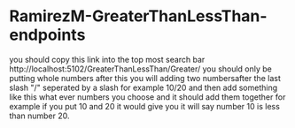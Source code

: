 # RamirezM-GreaterThanLessThan-endpoints

you should copy this link into the top most search bar
 http://localhost:5102/GreaterThanLessThan/Greater/
 you should only be putting whole numbers 
 after this you will adding two numbersafter the last slash "/" seperated by a slash for example 10/20 and then add something like this what ever numbers you choose 
 and it should add them together for example if you put 10 and 20 it would give you it will say 
 number 10 is less than number 20.
